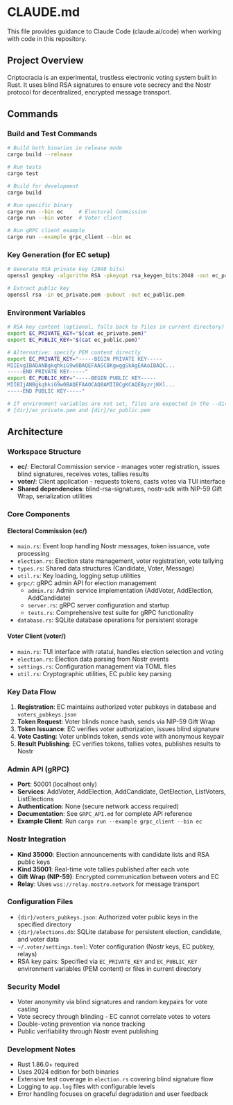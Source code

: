# CLAUDE.md

This file provides guidance to Claude Code (claude.ai/code) when working with code in this repository.

## Project Overview

Criptocracia is an experimental, trustless electronic voting system built in Rust. It uses blind RSA signatures to ensure vote secrecy and the Nostr protocol for decentralized, encrypted message transport.

## Commands

### Build and Test Commands
```bash
# Build both binaries in release mode
cargo build --release

# Run tests
cargo test

# Build for development
cargo build

# Run specific binary
cargo run --bin ec     # Electoral Commission
cargo run --bin voter  # Voter client

# Run gRPC client example
cargo run --example grpc_client --bin ec
```

### Key Generation (for EC setup)
```bash
# Generate RSA private key (2048 bits)
openssl genpkey -algorithm RSA -pkeyopt rsa_keygen_bits:2048 -out ec_private.pem

# Extract public key
openssl rsa -in ec_private.pem -pubout -out ec_public.pem
```

### Environment Variables
```bash
# RSA key content (optional, falls back to files in current directory)
export EC_PRIVATE_KEY="$(cat ec_private.pem)"
export EC_PUBLIC_KEY="$(cat ec_public.pem)"

# Alternative: specify PEM content directly
export EC_PRIVATE_KEY="-----BEGIN PRIVATE KEY-----
MIIEvgIBADANBgkqhkiG9w0BAQEFAASCBKgwggSkAgEAAoIBAQC...
-----END PRIVATE KEY-----"
export EC_PUBLIC_KEY="-----BEGIN PUBLIC KEY-----
MIIBIjANBgkqhkiG9w0BAQEFAAOCAQ8AMIIBCgKCAQEAyzrjKKl...
-----END PUBLIC KEY-----"

# If environment variables are not set, files are expected in the --dir directory:
# {dir}/ec_private.pem and {dir}/ec_public.pem
```

## Architecture

### Workspace Structure
- **ec/**: Electoral Commission service - manages voter registration, issues blind signatures, receives votes, tallies results
- **voter/**: Client application - requests tokens, casts votes via TUI interface
- **Shared dependencies**: blind-rsa-signatures, nostr-sdk with NIP-59 Gift Wrap, serialization utilities

### Core Components

#### Electoral Commission (ec/)
- `main.rs`: Event loop handling Nostr messages, token issuance, vote processing
- `election.rs`: Election state management, voter registration, vote tallying
- `types.rs`: Shared data structures (Candidate, Voter, Message)
- `util.rs`: Key loading, logging setup utilities
- `grpc/`: gRPC admin API for election management
  - `admin.rs`: Admin service implementation (AddVoter, AddElection, AddCandidate)
  - `server.rs`: gRPC server configuration and startup
  - `tests.rs`: Comprehensive test suite for gRPC functionality
- `database.rs`: SQLite database operations for persistent storage

#### Voter Client (voter/)
- `main.rs`: TUI interface with ratatui, handles election selection and voting
- `election.rs`: Election data parsing from Nostr events
- `settings.rs`: Configuration management via TOML files
- `util.rs`: Cryptographic utilities, EC public key parsing

### Key Data Flow
1. **Registration**: EC maintains authorized voter pubkeys in database and `voters_pubkeys.json`
2. **Token Request**: Voter blinds nonce hash, sends via NIP-59 Gift Wrap
3. **Token Issuance**: EC verifies voter authorization, issues blind signature
4. **Vote Casting**: Voter unblinds token, sends vote with anonymous keypair
5. **Result Publishing**: EC verifies tokens, tallies votes, publishes results to Nostr

### Admin API (gRPC)
- **Port**: 50001 (localhost only)
- **Services**: AddVoter, AddElection, AddCandidate, GetElection, ListVoters, ListElections
- **Authentication**: None (secure network access required)
- **Documentation**: See `GRPC_API.md` for complete API reference
- **Example Client**: Run `cargo run --example grpc_client --bin ec`

### Nostr Integration
- **Kind 35000**: Election announcements with candidate lists and RSA public keys
- **Kind 35001**: Real-time vote tallies published after each vote
- **Gift Wrap (NIP-59)**: Encrypted communication between voters and EC
- **Relay**: Uses `wss://relay.mostro.network` for message transport

### Configuration Files
- `{dir}/voters_pubkeys.json`: Authorized voter public keys in the specified directory
- `{dir}/elections.db`: SQLite database for persistent election, candidate, and voter data
- `~/.voter/settings.toml`: Voter configuration (Nostr keys, EC pubkey, relays)
- RSA key pairs: Specified via `EC_PRIVATE_KEY` and `EC_PUBLIC_KEY` environment variables (PEM content) or files in current directory

### Security Model
- Voter anonymity via blind signatures and random keypairs for vote casting
- Vote secrecy through blinding - EC cannot correlate votes to voters
- Double-voting prevention via nonce tracking
- Public verifiability through Nostr event publishing

### Development Notes
- Rust 1.86.0+ required
- Uses 2024 edition for both binaries
- Extensive test coverage in `election.rs` covering blind signature flow
- Logging to `app.log` files with configurable levels
- Error handling focuses on graceful degradation and user feedback